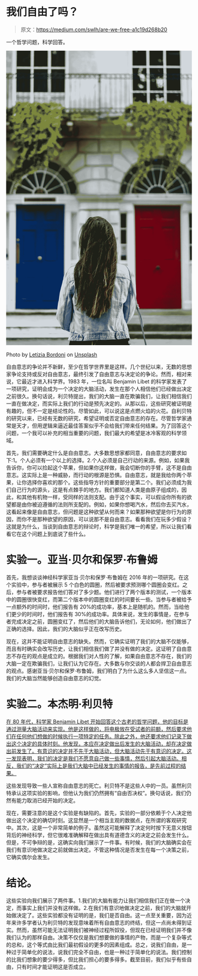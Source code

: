 # 我们自由了吗？

> 原文：<https://medium.com/swlh/are-we-free-a1c19d268b20>

一个哲学问题，科学回答。

![](img/95757253d7df3a166a2d38bc64490aa4.png)

Photo by [Letizia Bordoni](https://unsplash.com/@letyi?utm_source=unsplash&utm_medium=referral&utm_content=creditCopyText) on [Unsplash](https://unsplash.com/search/photos/choices?utm_source=unsplash&utm_medium=referral&utm_content=creditCopyText)

自由意志的争论并不新鲜，至少在哲学世界里是这样。几个世纪以来，无数的思想家争论支持或反对自由意志，最终引发了自由意志与决定论的争论。然而，相对来说，它最近才进入科学界。1983 年，一位名叫 Benjamin Libet 的科学家发表了一项研究，证明会成为一个决定的大脑活动，发生在那个人相信他们已经做出决定之前很久。换句话说，利贝特提出，我们的大脑一直在欺骗我们，让我们相信我们一直在做决定，而实际上我们的行动是预先决定的。从那以后，这些研究被证明是有趣的，但不一定是结论性的。尽管如此，可以说这是点燃火焰的火花。自利贝特的研究以来，已经有无数的研究，希望证明或否定自由意志的存在。尽管哲学家通常是天才，但用逻辑来逼近最佳答案似乎不会给我们带来任何结果。为了回答这个问题，一个我可以补充的相当重要的问题，我们最大的希望是冰冷客观的科学领域。

首先，我们需要确定什么是自由意志。大多数思想家都同意，自由意志的要求如下:1。个人必须有一个以上的选择。2.个人必须是自己行动的来源。例如，如果我告诉你，你可以捡起这个苹果，但如果你这样做，我会切断你的手臂，这不是自由意志。这实际上是一种威胁，而行动的根源是恐惧。自由意志，就是我给你两个苹果，让你选择你喜欢的那个。这些指导方针的重要部分是第二个。我们必须成为我们自己行为的源头，这是有点棘手的地方。我们都知道人类是由原子组成的，因此，和其他有机物一样，受同样的法则支配。由于这个事实，可以假设你所有的欲望都是由你被迫遵循的法则所支配的。例如，如果你想喝汽水，然后你去买汽水，这看起来像是自由意志，但问题是这种欲望从何而来？如果那种欲望是你行为的原因，而你不是那种欲望的原因，可以说那不是自由意志。看看我们在玩多少假设？这就是为什么，当谈到自由意志的辩论时，科学是我们唯一的希望，所以让我们看看它在这个问题上到底说了些什么。

# 实验一。亚当·贝尔和保罗·布鲁姆

首先，我想谈谈神经科学家亚当·贝尔和保罗·布鲁姆在 2016 年的一项研究。在这个实验中，参与者被展示 5 个白色的圆圈，然后被要求预测哪个圆圈会变红。之后，参与者被要求报告他们答对了多少题。他们进行了两个版本的测试，一个版本中的圆圈很快变红，而第二个版本中的圆圈变红的时间要长一些。当参与者被给予一点额外的时间时，他们报告有 20%的成功率，基本上是随机的。然而，当给他们更少的时间时，他们报告有 30%的成功率。具体来说，发生的事情是，在参与者完成决定之前，圆圈变红了，然后他们的大脑告诉他们，无论如何，他们做出了正确的选择。因此，我们的大脑似乎正在改写历史。

现在，这并不能证明自由意志的缺失。然而，它确实证明了我们的大脑不仅能够，而且有时确实会改写历史，让我们相信我们做了并没有做的决定。这证明了自由意志不存在的观点是成立的。根据我们对人性的了解，如果自由意志不存在，我们的大脑一定在欺骗我们，让我们认为它存在。大多数与你交谈的人都会捍卫自由意志的观点。感谢亚当·贝尔和保罗·布鲁姆，我们明白了为什么这么多人坚信这一点。我们的大脑当然能够创造自由意志的幻觉。

# 实验二。本杰明·利贝特

[在 80 年代，科学家 Benjamin Libet 开始回答这个古老的哲学问题，他的目标是通过测量大脑活动来实现。他是这样做的，将电极放在受试者的前额，然后要求他们在任何他们想做的时候执行一项特定的任务。除此之外，他还要求他们记录下做出这个决定的具体时刻。他发现，本应在决定做出后发生的大脑活动，却在决定做出前发生了。有意识的决定并不先于大脑活动，但大脑活动先于有意识的决定。这一发现表明，我们的决定是我们不愿意自己做一些事情，然后引起大脑活动。相反，我们的“决定”实际上是我们大脑中已经发生的事情的报告，是先前过程的结果。](http://pacherie.free.fr/COURS/MSC/Libet-JCS1999.pdf)

这些发现导致一些人宣称自由意志的死亡。利贝特不是这些人中的一员。虽然利贝特承认这项实验的影响，但他认为我们仍然拥有“自由否决权”。换句话说，我们仍然有能力取消已经开始的决定。

现在，需要注意的是这个实验是有缺陷的。首先，实验的一部分依赖于个人决定他做出这个决定的确切时刻。这显然是一个相当主观的数据点，在所谓的客观研究中。其次，这是一个非常简单的例子。虽然这可能解释了决定何时按下无意义按钮背后的神经科学，但它很难准确解释在做出具有道德含义的决定之前会发生什么。但是，不可争辩的是，这确实向我们展示了一件事。有时候，我们的大脑确实会在我们有意识地做决定之前就做出决定。不管这种情况是否发生在每一个决策之前，它确实偶尔会发生。

# 结论。

这些实验向我们展示了两件事。1.我们的大脑有能力让我们相信我们正在做一个决定，而事实上我们并没有这样做。2.在我们有意识地做决定之前，我们的大脑就开始做决定了。这些实验都没有证明的是，我们是否自由。这一点至关重要，因为近年来许多学者认为利贝特的发现意味着所有自由意志的终结，但这一点尚未得到证实。然而，虽然可能无法证明我们被神经过程所奴役，但现在已经证明我们并不像我们认为的那样自由。决策不仅仅是我们想要做的事情的产物，而是一个复杂等式的总和，这个等式由比我们最初假设的更多的因素组成。总之，说我们自由，是一种过于简单化的说法，说我们完全不自由，也是一种过于简单化的说法。我们控制的比我们想象的要少得多，但比我们担心的要多得多。截至目前，我们似乎有些自由，只有时间才能证明这是否成立。